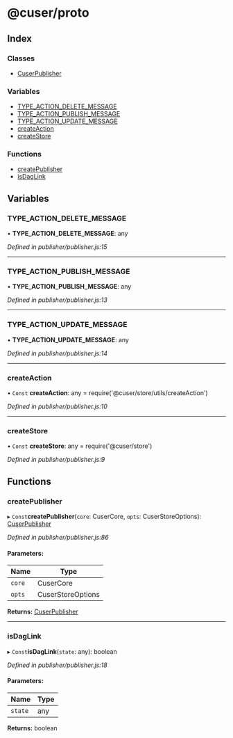 # @cuser/proto

## Index

### Classes

* [CuserPublisher](classes/cuserpublisher.md)

### Variables

* [TYPE\_ACTION\_DELETE\_MESSAGE](globals.md#type_action_delete_message)
* [TYPE\_ACTION\_PUBLISH\_MESSAGE](globals.md#type_action_publish_message)
* [TYPE\_ACTION\_UPDATE\_MESSAGE](globals.md#type_action_update_message)
* [createAction](globals.md#createaction)
* [createStore](globals.md#createstore)

### Functions

* [createPublisher](globals.md#createpublisher)
* [isDagLink](globals.md#isdaglink)

## Variables

### TYPE\_ACTION\_DELETE\_MESSAGE

•  **TYPE\_ACTION\_DELETE\_MESSAGE**: any

*Defined in publisher/publisher.js:15*

___

### TYPE\_ACTION\_PUBLISH\_MESSAGE

•  **TYPE\_ACTION\_PUBLISH\_MESSAGE**: any

*Defined in publisher/publisher.js:13*

___

### TYPE\_ACTION\_UPDATE\_MESSAGE

•  **TYPE\_ACTION\_UPDATE\_MESSAGE**: any

*Defined in publisher/publisher.js:14*

___

### createAction

• `Const` **createAction**: any = require('@cuser/store/utils/createAction')

*Defined in publisher/publisher.js:10*

___

### createStore

• `Const` **createStore**: any = require('@cuser/store')

*Defined in publisher/publisher.js:9*

## Functions

### createPublisher

▸ `Const`**createPublisher**(`core`: CuserCore, `opts`: CuserStoreOptions): [CuserPublisher](classes/cuserpublisher.md)

*Defined in publisher/publisher.js:86*

#### Parameters:

Name | Type |
------ | ------ |
`core` | CuserCore |
`opts` | CuserStoreOptions |

**Returns:** [CuserPublisher](classes/cuserpublisher.md)

___

### isDagLink

▸ `Const`**isDagLink**(`state`: any): boolean

*Defined in publisher/publisher.js:18*

#### Parameters:

Name | Type |
------ | ------ |
`state` | any |

**Returns:** boolean
